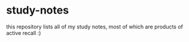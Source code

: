# study-notes
this repository lists all of my study notes, most of which are products of active recall :)
